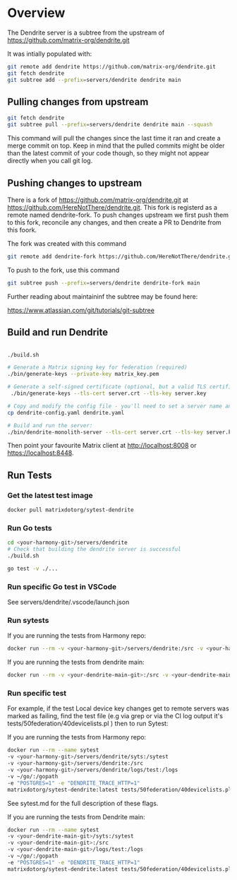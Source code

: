 # Overview

The Dendrite server is a subtree from the upstream of <https://github.com/matrix-org/dendrite.git>

It was intially populated with:

```bash
git remote add dendrite https://github.com/matrix-org/dendrite.git
git fetch dendrite
git subtree add --prefix=servers/dendrite dendrite main
```

## Pulling changes from upstream

```bash
git fetch dendrite
git subtree pull --prefix=servers/dendrite dendrite main --squash
```

This command will pull the changes since the last time it ran and create a merge commit on top. Keep in mind that the pulled commits might be older than the latest commit of your code though, so they might not appear directly when you call git log.

## Pushing changes to upstream

There is a fork of <https://github.com/matrix-org/dendrite.git> at <https://github.com/HereNotThere/dendrite.git>. This fork is registerd as a remote named dendrite-fork. To push changes upstream we first push them to this fork, reconcile any changes, and then create a PR to Dendrite from this foork.

The fork was created with this command

```bash
git remote add dendrite-fork https://github.com/HereNotThere/dendrite.git
```

To push to the fork, use this command

```bash
git subtree push --prefix=servers/dendrite dendrite-fork main
```

Further reading about maintaininf the subtree may be found here:

<https://www.atlassian.com/git/tutorials/git-subtree>

## Build and run Dendrite

```bash

./build.sh

# Generate a Matrix signing key for federation (required)
./bin/generate-keys --private-key matrix_key.pem

# Generate a self-signed certificate (optional, but a valid TLS certificate is normally# needed for Matrix federation/clients to work properly!)
 ./bin/generate-keys --tls-cert server.crt --tls-key server.key

# Copy and modify the config file - you'll need to set a server name and paths to the keys# at the very least, along with setting up the database connection strings.
cp dendrite-config.yaml dendrite.yaml

# Build and run the server:
./bin/dendrite-monolith-server --tls-cert server.crt --tls-key server.key --config dendrite.yaml

```

Then point your favourite Matrix client at <http://localhost:8008> or <https://localhost:8448>.

## Run Tests

### Get the latest test image

```bash
docker pull matrixdotorg/sytest-dendrite
```

### Run Go tests

```bash
cd <your-harmony-git>/servers/dendrite
# Check that building the dendrite server is successful
./build.sh

go test -v ./...
```

### Run specific Go test in VSCode

See servers/dendrite/.vscode/launch.json

### Run sytests

If you are running the tests from Harmony repo:

```bash
docker run --rm -v <your-harmony-git>/servers/dendrite:/src -v <your-harmony-git>/servers/dendrite/logs/test:/logs matrixdotorg/sytest-dendrite
```

If you are running the tests from dendrite main:

```bash
docker run --rm -v <your-dendrite-main-git>:/src -v <your-dendrite-main-git>/logs/test:/logs matrixdotorg/sytest-dendrite
```

### Run specific test

For example, if the test Local device key changes get to remote servers was marked as failing, find the test file (e.g via grep or via the CI log output it's tests/50federation/40devicelists.pl ) then to run Sytest:

If you are running the tests from Harmony repo:

```bash
docker run --rm --name sytest
-v <your-harmony-git>/servers/dendrite/syts:/sytest
-v <your-harmony-git>/servers/dendrite:/src
-v <your-harmony-git>/servers/dendrite/logs/test:/logs
-v ~/go/:/gopath
-e "POSTGRES=1" -e "DENDRITE_TRACE_HTTP=1"
matrixdotorg/sytest-dendrite:latest tests/50federation/40devicelists.pl
```

See sytest.md for the full description of these flags.

If you are running the tests from Dendrite main:

```bash
docker run --rm --name sytest
-v <your-dendrite-main-git>/syts:/sytest
-v <your-dendrite-main-git>:/src
-v <your-dendrite-main-git>/logs/test:/logs
-v ~/go/:/gopath
-e "POSTGRES=1" -e "DENDRITE_TRACE_HTTP=1"
matrixdotorg/sytest-dendrite:latest tests/50federation/40devicelists.pl
```
